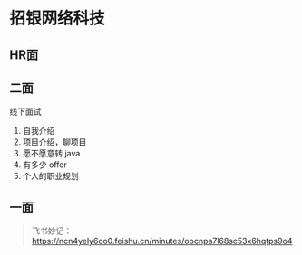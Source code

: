# 招银网络科技

## HR面



## 二面

线下面试

1.   自我介绍
2.   项目介绍，聊项目
3.   愿不愿意转 java
4.   有多少 offer
5.   个人的职业规划



## 一面

>    飞书妙记：https://ncn4yely6co0.feishu.cn/minutes/obcnpa7l68sc53x6hqtps9o4